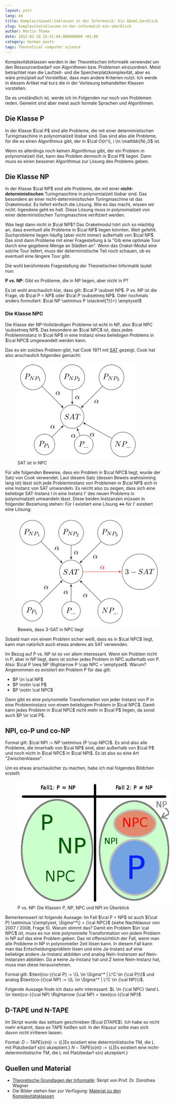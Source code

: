 ```yaml
---
layout: post
lang: de
title: Komplexit&auml;tsklassen in der Informatik: Ein &Uuml;berblick
slug: komplexitatsklassen-in-der-informatik-ein-uberblick
author: Martin Thoma
date: 2012-02-16 15:51:04.000000000 +01:00
category: German posts
tags: Theoretical computer science
---
```

Komplexit&auml;tsklassen werden in der Theoretischen Informatik verwendet um den Ressourcenbedarf von Algorithmen bzw. Problemen einzuordnen. Meist betrachtet man die Laufzeit- und die Speicherplatzkomplexit&auml;t, aber es w&auml;re prinzipiell auf Vorstellbar, dass man andere Kriterien nutzt. Ich werde in diesem Artikel mal kurz die in der Vorlesung behandelten Klassen vorstellen.

Da es umst&auml;ndlich ist, werde ich im Folgenden nur noch von Problemen reden. Gemeint sind aber meist auch formale Sprachen und Algorithmen.

<h2>Die Klasse P</h2>
In der Klasse $\cal P$ sind alle Probleme, die mit einer deterministischen Turingmaschine in polynomialzeit l&ouml;sbar sind. Das sind also alle Probleme, f&uuml;r die es einen Algorithmus gibt, der in $\cal O(n^i), i \in \mathbb{N}_0$ ist.

Wenn es allerdings <em>noch</em> keinen Algorithmus gibt, der ein Problem in polynomialzeit l&ouml;st, kann das Problem dennoch in $\cal P$ liegen. Dann muss es einen besseren Algorithmus zur L&ouml;sung des Problems geben.

<h2>Die Klasse NP</h2>
In der Klasse $\cal NP$ sind alle Probleme, die mit einer <strong>nicht-deterministischen</strong> Turingmaschine in polynomialzeit l&ouml;sbar sind. Das besondere an einer nicht-determinisitschen Turingmaschine ist das Orakelmodul. Es liefert einfach die L&ouml;sung. Wie es das macht, wissen wir nicht. Irgendwie geht es halt. Diese L&ouml;sung muss in polynomialzeit von einer deterministischen Turingmaschine verifiziert werden.

Was liegt dann nicht in $\cal NP$? Das Orakelmodul h&ouml;rt sich so m&auml;chtig an, dass eventuell alle Probleme in $\cal NP$ liegen k&ouml;nnten. Weit gefehlt. Suchprobleme liegen h&auml;ufig (aber nicht immer) au&szlig;erhalb von $\cal NP$. Das sind dann Probleme mit einer Fragestellung &agrave; la "Gib eine optimale Tour durch eine gegebene Menge an St&auml;dten an". Wenn das Orakel-Modul eine solche Tour liefert, muss der deterministische Teil noch schauen, ob es eventuell eine l&auml;ngere Tour gibt.

Die wohl ber&uuml;hmteste Fragestellung der Theoretischen Informatik lautet nun:

<strong>P vs. NP</strong>: Gibt es Probleme, die in NP liegen, aber nicht in P?

Es ist wohl anschaulich klar, dass gilt: $\cal P \subset NP$. P vs. NP ist die Frage, ob $\cal P = NP$ oder $\cal P \subsetneq NP$. Oder nochmals anders formuliert: $\cal NP \setminus P \stackrel{?}{=} \emptyset$

<h3>Die Klasse NPC</h3>
Die Klasse der NP-Vollst&auml;ndigen Probleme ist echt in NP, also $\cal NPC \subsetneq NP$. Das besondere an $\cal NPC$ ist, dass jedes Probleminstanz in $\cal NP$ in eine Instanz eines beliebigen Problems in $\cal NPC$ umgewandelt werden kann.

Das es ein solches Problem gibt, hat Cook 1971 mit <a href="http://de.wikipedia.org/wiki/Erf%C3%BCllbarkeitsproblem_der_Aussagenlogik">SAT</a> gezeigt. Cook hat also anschaulich folgendes gemacht:
<figure class="aligncenter">
            <a href="../images/2012/02/npc-sat.png"><img src="../images/2012/02/npc-sat.png" alt="SAT ist in NPC" style="max-width:387px;max-height:313px" class="size-full wp-image-15231"/></a>
            <figcaption class="text-center">SAT ist in NPC</figcaption>
        </figure>

F&uuml;r alle folgenden Beweise, dass ein Problem in $\cal NPC$ liegt, wurde der Satz von Cook verwendet.
Laut diesem Satz (dessen Beweis wahnsinning lang ist) l&auml;sst sich jede Probleminstanz von Problemen in $\cal NP$ sich in eine Instanz von SAT umwandeln. Es reicht also zu zeigen, dass sich eine beliebige SAT-Instanz I  in eine Instanz I' des neuen Problems in polynomialzeit umwandeln l&auml;sst. Diese beiden Instzanzen m&uuml;ssen in folgender Beziehung stehen:
F&uuml;r I existiert eine L&ouml;sung $\Leftrightarrow$ f&uuml;r I' existiert eine L&ouml;sung:
<figure class="aligncenter">
            <a href="../images/2012/02/proof-new-npc.png"><img src="../images/2012/02/proof-new-npc.png" alt="Beweis, dass 3-SAT in NPC liegt" style="max-width:460px;max-height:354px" class="size-full wp-image-15241"/></a>
            <figcaption class="text-center">Beweis, dass 3-SAT in NPC liegt</figcaption>
        </figure>

Sobald man von einem Problem sicher wei&szlig;, dass es in $\cal NPC$ liegt, kann man nat&uuml;rlich auch etwas anderes als SAT verwenden.

Im Bezug auf P vs. NP ist es vor allem interessant. Wenn ein Problem nicht in P, aber in NP liegt, dann ist sicher jedes Problem in NPC au&szlig;erhalb von P. Also: $\cal P \neq NP \Rightarrow P \cap NPC = \emptyset$.
Warum? Angenommen es existiert ein Problem P f&uuml;r das gilt:
<ul>
  <li>$P \in \cal NP$</li>
  <li>$P \notin \cal P$</li>
  <li>$P \notin \cal NPC$</li>
</ul>
Dann gibt es eine polynomielle Transformation von jeder Instanz von P in eine Probleminstanz von einem beliebigem Problem in $\cal NPC$. Damit kann jedes Problem in $\cal NPC$ nicht mehr in $\cal P$ liegen, da sonst auch $P \in \cal P$.

<h2>NPI, co-P und co-NP</h2>
Formal gilt: $\cal NPI := NP \setminus (P \cup NPC)$.
Es sind also alle Probleme, die innerhalb von $\cal NP$ sind, aber au&szlig;erhalb von $\cal P$ und noch nicht in $\cal NPC$ in $\cal NPI$. Es ist also so eine Art "Zwischenklasse".

Um es etwas anschaulicher zu machen, habe ich mal folgendes Bildchen erstellt:
<figure class="aligncenter">
            <a href="../images/2012/02/PvsNP.png"><img src="../images/2012/02/PvsNP.png" alt="P vs. NP: Die Klassen P, NP, NPC und NPI im &Uuml;berblick" style="max-width:500px;max-height:400px" class="size-full wp-image-14511"/></a>
            <figcaption class="text-center">P vs. NP: Die Klassen P, NP, NPC und NPI im &Uuml;berblick</figcaption>
        </figure>

Bemerkenswert ist folgende Aussage:
Im Fall $\cal P = NP$ ist auch ${\cal P} \setminus \{\emptyset, \Sigma^*\} = {\cal NPC}$ (siehe Nachklausur von 2007 / 2008, Frage 5).
Warum stimmt das? Damit ein Problem $\in \cal NPC$ ist, muss es nur eine polynomielle Transformation von jedem Problem in NP auf das eine Problem geben. Das ist offensichtlich der Fall, wenn man alle Probleme in NP in polynomieller Zeit l&ouml;sen kann. In diesem Fall kann man das Entscheidungsproblem l&ouml;sen und eine Ja-Instanz auf eine beliebige andere Ja-Instanz abbilden und analog Nein-Instanzen auf Nein-Instanzen abbilden. Da $\emptyset$ keine Ja-Instanz hat und $\Sigma$ keine Nein-Instanz hat, muss man diese herausnehmen.

Formal gilt: $\text{co-}{\cal P} := \{L \in \Sigma^* | L^C \in {\cal P}\}$ und analog $\text{co-}{\cal NP} := \{L \in \Sigma^* | L^C \in {\cal NP}\}$.

Folgende Aussage finde ich dazu sehr interessant:
$L \in {\cal NPC} \land L \in \text{co-}{\cal NP} \Rightarrow {\cal NP} = \text{co-}{\cal NP}$

<h2>D-TAPE und N-TAPE</h2>
Im Skript wurde das seltsam geschrieben ($\cal DTAPE$). Ich habe so nicht mehr erkannt, dass es TAPE hei&szlig;en soll. In der Klausur sollte man sich davon nicht irritieren lassen.

Formal: $D-TAPE(s(n)) := \{L | \text{Es existiert eine determinitistische TM, die L mit Platzbedarf s(n) akzeptiert.}\}$
$N-TAPE(s(n)) := \{L | \text{Es existiert eine nicht-determinitistische TM, die L mit Platzbedarf s(n) akzeptiert.}\}$


<h2>Quellen und Material</h2>
<ul>
  <li><a href="http://i11www.iti.uni-karlsruhe.de/_media/teaching/winter2011/tgi/tgi_skript_ws11.pdf">Theoretische Grundlagen der Informatik</a>: Skript von Prof. Dr. Dorothea Wagner</li>
  <li>Die Bilder stehen hier zur Verf&uuml;gung: <a href='../images/2012/02/komplexitaetsklassen-material.zip'>Material zu den Komplexit&auml;tsklassen</a></li>
</ul>
